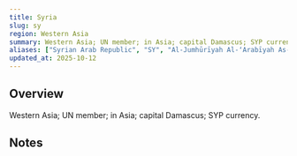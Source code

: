 ```yaml
---
title: Syria
slug: sy
region: Western Asia
summary: Western Asia; UN member; in Asia; capital Damascus; SYP currency.
aliases: ["Syrian Arab Republic", "SY", "Al-Jumhūrīyah Al-ʻArabīyah As-Sūrīyah"]
updated_at: 2025-10-12
---
```


## Overview

Western Asia; UN member; in Asia; capital Damascus; SYP currency.

## Notes

<!-- Add your first note below -->
